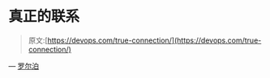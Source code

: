 # 真正的联系

> 原文:[https://devops.com/true-connection/](https://devops.com/true-connection/)

— [罗尔泊](https://devops.com/author/breselman/)